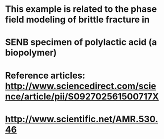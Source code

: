 # This example is related to the phase field modeling of brittle fracture in
# SENB specimen of polylactic acid (a biopolymer)
# Reference articles: http://www.sciencedirect.com/science/article/pii/S092702561500717X
# http://www.scientific.net/AMR.530.46
